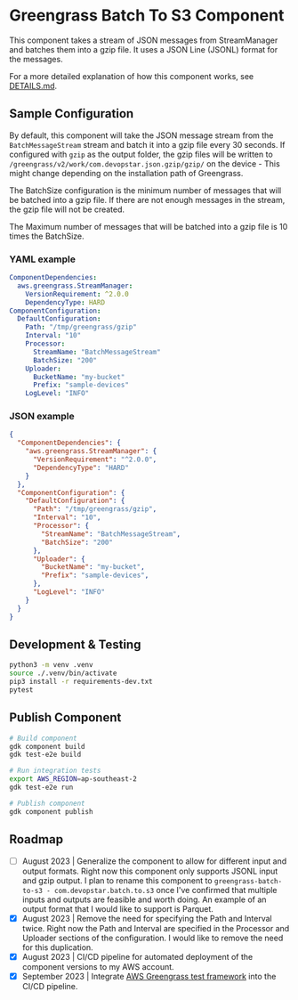 # Greengrass Batch To S3 Component

This component takes a stream of JSON messages from StreamManager and batches them into a gzip file. It uses a JSON Line (JSONL) format for the messages.

For a more detailed explanation of how this component works, see [DETAILS.md](DETAILS.md).

## Sample Configuration

By default, this component will take the JSON message stream from the `BatchMessageStream` stream and batch it into a gzip file every 30 seconds. If configured with `gzip` as the output folder, the gzip files will be written to `/greengrass/v2/work/com.devopstar.json.gzip/gzip/` on the device - This might change depending on the installation path of Greengrass.

The BatchSize configuration is the minimum number of messages that will be batched into a gzip file. If there are not enough messages in the stream, the gzip file will not be created.

The Maximum number of messages that will be batched into a gzip file is 10 times the BatchSize.

### YAML example

```yaml
ComponentDependencies:
  aws.greengrass.StreamManager:
    VersionRequirement: ^2.0.0
    DependencyType: HARD
ComponentConfiguration:
  DefaultConfiguration:
    Path: "/tmp/greengrass/gzip"
    Interval: "10"
    Processor:
      StreamName: "BatchMessageStream"
      BatchSize: "200"
    Uploader:
      BucketName: "my-bucket"
      Prefix: "sample-devices"
    LogLevel: "INFO"
```

### JSON example

```json
{
  "ComponentDependencies": {
    "aws.greengrass.StreamManager": {
      "VersionRequirement": "^2.0.0",
      "DependencyType": "HARD"
    }
  },
  "ComponentConfiguration": {
    "DefaultConfiguration": {
      "Path": "/tmp/greengrass/gzip",
      "Interval": "10",
      "Processor": {
        "StreamName": "BatchMessageStream",
        "BatchSize": "200"
      },
      "Uploader": {
        "BucketName": "my-bucket",
        "Prefix": "sample-devices",
      },
      "LogLevel": "INFO"
    }
  }
}
```

## Development & Testing

```bash
python3 -m venv .venv
source ./.venv/bin/activate
pip3 install -r requirements-dev.txt
pytest
```

## Publish Component

```bash
# Build component
gdk component build
gdk test-e2e build

# Run integration tests
export AWS_REGION=ap-southeast-2 
gdk test-e2e run

# Publish component
gdk component publish
```

## Roadmap

- [ ] August 2023 | Generalize the component to allow for different input and output formats. Right now this component only supports JSONL input and gzip output. I plan to rename this component to `greengrass-batch-to-s3 - com.devopstar.batch.to.s3` once I've confirmed that multiple inputs and outputs are feasible and worth doing. An example of an output format that I would like to support is Parquet.
- [X] August 2023 | Remove the need for specifying the Path and Interval twice. Right now the Path and Interval are specified in the Processor and Uploader sections of the configuration. I would like to remove the need for this duplication.
- [X] August 2023 | CI/CD pipeline for automated deployment of the component versions to my AWS account.
- [X] September 2023 | Integrate [AWS Greengrass test framework](https://github.com/aws-greengrass/aws-greengrass-testing) into the CI/CD pipeline.

